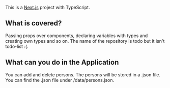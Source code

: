 This is a [Next.js](https://nextjs.org/) project with TypeScript.

## What is covered?

Passing props over components, declaring variables with types and creating own types and so on. The name of the repository is todo but it isn't todo-list :(.

## What can you do in the Application

You can add and delete persons. The persons will be stored in a .json file. You can find the .json file under /data/persons.json.
